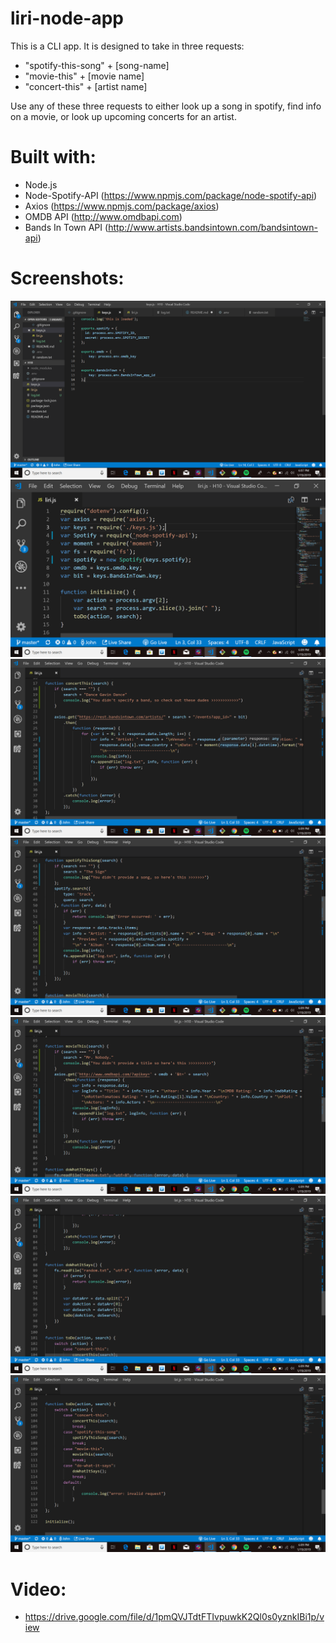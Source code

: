# liri-node-app

This is a CLI app. It is designed to take in three requests: 
- "spotify-this-song" + [song-name]
- "movie-this" + [movie name]
- "concert-this" + [artist name]

Use any of these three requests to either look up a song in spotify, find info on a movie, or look up upcoming concerts for an artist.

# Built with:
- Node.js
- Node-Spotify-API (https://www.npmjs.com/package/node-spotify-api)
- Axios (https://www.npmjs.com/package/axios)
- OMDB API (http://www.omdbapi.com)
- Bands In Town API (http://www.artists.bandsintown.com/bandsintown-api)

# Screenshots:
![Screenshot](https://github.com/jdfili/liri-node-app/blob/master/images/Screenshot%20(14).png?raw=true)
![Screenshot](https://github.com/jdfili/liri-node-app/blob/master/images/Screenshot%20(15).png)
![Screnshot](https://github.com/jdfili/liri-node-app/blob/master/images/Screenshot%20(16).png)
![Screnshot](https://github.com/jdfili/liri-node-app/blob/master/images/Screenshot%20(17).png)
![Screnshot](https://github.com/jdfili/liri-node-app/blob/master/images/Screenshot%20(18).png)
![Screnshot](https://github.com/jdfili/liri-node-app/blob/master/images/Screenshot%20(19).png)
![Screnshot](https://github.com/jdfili/liri-node-app/blob/master/images/Screenshot%20(20).png)

# Video:
 - https://drive.google.com/file/d/1pmQVJTdtFTIvpuwkK2Ql0s0yznkIBi1p/view
